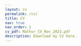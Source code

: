 ```yaml
---
layout: cv
permalink: /cv/
title: CV
nav: true
nav_order: 1
cv_pdf: Mathur_CV_Nov_2023.pdf
description: Download my CV here.
---
```

